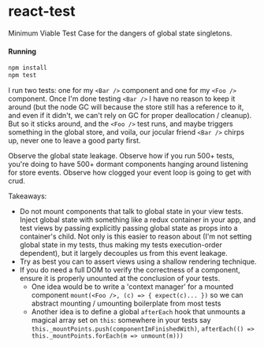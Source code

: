 # react-test

Minimum Viable Test Case for the dangers of global state singletons. 

#### Running

```bash
npm install
npm test
```

I run two tests: one for my `<Bar />` component and one for my `<Foo />` component.  Once I'm done testing `<Bar />` I have no reason to keep it around (but the node GC will because the store still has a reference to it, and even if it didn't, we can't rely on GC for proper deallocation / cleanup).  But so it sticks around, and the `<Foo />` test runs, and maybe triggers something in the global store, and voila, our jocular friend `<Bar />` chirps up, never one to leave a good party first.

Observe the global state leakage.  Observe how if you run 500+ tests, you're doing to have 500+ dormant components hanging around listening for store events.  Observe how clogged your event loop is going to get with crud. 

Takeaways: 

* Do not mount components that talk to global state in your view tests.  Inject global state with something like a redux container in your app, and test views by passing explicitly passing global state as props into a container's child.  Not only is this easier to reason about (I'm not setting global state in my tests, thus making my tests execution-order dependent), but it largely decouples us from this event leakage.
* Try as best you can to assert views using a shallow rendering technique. 
* If you do need a full DOM to verify the correctness of a component, ensure it is properly unounted at the conclusion of your tests.  
  * One idea would be to write a 'context manager' for a mounted component `mount(<Foo />, (c) => { expect(c)... })` so we can abstract mounting / umounting boilerplate from most tests
  * Another idea is to define a global `afterEach` hook that unmounts a magical array set on `this`: somewhere in your tests say `this._mountPoints.push(componentImFinishedWith)`, `afterEach(() => this._mountPoints.forEach(m => unmount(m)))`


